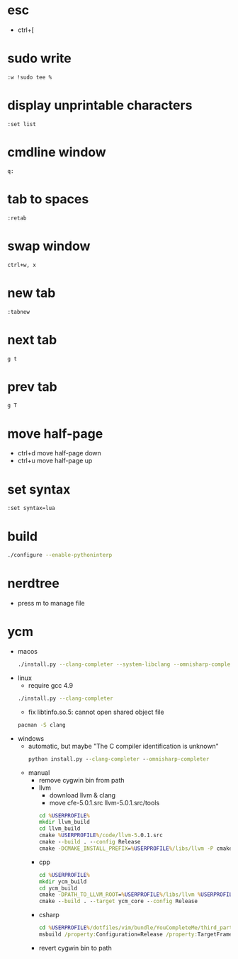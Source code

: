 # esc
* ctrl+[

# sudo write
```
:w !sudo tee %
```

# display unprintable characters
```
:set list
```

# cmdline window
```
q:
```

# tab to spaces
```
:retab
```

# swap window
```
ctrl+w, x
```

# new tab
```
:tabnew
```

# next tab
```
g t
```

# prev tab
```
g T
```

# move half-page
* ctrl+d move half-page down
* ctrl+u move half-page up

# set syntax
```
:set syntax=lua
```

# build
```sh
./configure --enable-pythoninterp
```

# nerdtree
* press m to manage file

# ycm
* macos
    ```sh
    ./install.py --clang-completer --system-libclang --omnisharp-completer
    ```
* linux
    * require gcc 4.9
    ```sh
    ./install.py --clang-completer
    ```
    * fix libtinfo.so.5: cannot open shared object file
    ```sh
    pacman -S clang
    ```
* windows
    * automatic, but maybe "The C compiler identification is unknown"
        ```bat
        python install.py --clang-completer --omnisharp-completer
        ```
    * manual
        * remove cygwin bin from path
        * llvm
            * download llvm & clang
            * move cfe-5.0.1.src llvm-5.0.1.src/tools
            ```bat
            cd %USERPROFILE%
            mkdir llvm_build
            cd llvm_build
            cmake %USERPROFILE%/code/llvm-5.0.1.src
            cmake --build . --config Release
            cmake -DCMAKE_INSTALL_PREFIX=%USERPROFILE%/libs/llvm -P cmake_install.cmake
            ```
        * cpp
            ```bat
            cd %USERPROFILE%
            mkdir ycm_build
            cd ycm_build
            cmake -DPATH_TO_LLVM_ROOT=%USERPROFILE%/libs/llvm %USERPROFILE%/dotfiles/vim/bundle/YouCompleteMe/third_party/ycmd/cpp
            cmake --build . --target ycm_core --config Release
            ```
        * csharp
            ```bat
            cd %USERPROFILE%/dotfiles/vim/bundle/YouCompleteMe/third_party/ycmd/third_party/OmniSharpServer
            msbuild /property:Configuration=Release /property:TargetFrameworkVersion=v4.5
            ```
        * revert cygwin bin to path
